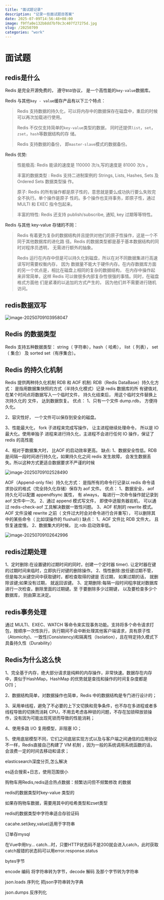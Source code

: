 ```yaml
---
title: "面试题记录"
description: "记录一些面试题目答案"
date: 2025-07-09T14:56:48+08:00
image: f9ffa0e132b8dd7bf0c3c407f27275d.jpg
slug: /20250709
categories: "work"
---
```


# 面试题
## redis是什么

Redis 是完全开源免费的， 遵守`BSD`协议， 是一个高性能的`key-value`数据库。

Redis 与其他`key - value`缓存产品有以下三个特点：

>   Redis 支持数据的持久化，可以将内存中的数据保存在磁盘中，重启的时候可以再次加载进行使用。
>
>   Redis 不仅仅支持简单的`key-value`类型的数据， 同时还提供`list`，`set`，`zset`，`hash`等数据结构的存
>   储。
>
>   Redis 支持数据的备份， 即`master-slave`模式的数据备份。

Redis 优势:

>   性能极高: Redis 能读的速度是 110000 次/s,写的速度是 81000 次/s 。
>
>   丰富的数据类型 : Redis 支持二进制案例的 Strings, Lists, Hashes, Sets 及Ordered Sets 数据类型操
>   作。
>
>   原子: Redis 的所有操作都是原子性的，意思就是要么成功执行要么失败完全不执行。单个操作是原子
>   性的。多个操作也支持事务，即原子性，通过 MULTI 和 EXEC 指令包起来。
>
>   丰富的特性: Redis 还支持 publish/subscribe, 通知, key 过期等等特性。

Redis 与其他 key-value 存储的不同：

>   Redis 有着更为复杂的数据结构并且提供对他们的原子性操作，这是一个不同于其他数据库的进化路
>   径。Redis 的数据类型都是基于基本数据结构的同时对程序员透明， 无需进行额外的抽象。
>
>   Redis 运行在内存中但是可以持久化到磁盘，所以在对不同数据集进行高速读写时需要权衡内存， 因为
>   数据量不能大于硬件内存。在内存数据库方面的另一个优点是，相比在磁盘上相同的复杂的数据结构，
>   在内存中操作起来非常简单，这样 Redis 可以做很多内部复杂性很强的事情。同时，在磁盘格式方面他
>   们是紧凑的以追加的方式产生的， 因为他们并不需要进行随机访问。

## redis数据双写

![image-20250709103958047](image-20250709103958047.png)

## Redis 的数据类型

 Redis 支持五种数据类型： string（ 字符串），hash（ 哈希）， list（ 列表）， set（ 集合） 及
sorted set（有序集合）。

## Redis 的持久化机制

Redis 提供两种持久化机制 RDB 和 AOF 机制:
RDB（Redis DataBase）持久化方式： 是指用数据集快照的方式（半持久化模式）记录 redis 数据库的所
有键值对,在某个时间点将数据写入一个临时文件， 持久化结束后， 用这个临时文件替换上次持久化的
文件， 达到数据恢复。
优点：
1、只有一个文件 dump.rdb， 方便持久化。

2、容灾性好， 一个文件可以保存到安全的磁盘。

3、性能最大化， fork 子进程来完成写操作， 让主进程继续处理命令， 所以是 IO 最大化。使用单独子
进程来进行持久化，主进程不会进行任何 IO 操作，保证了 redis 的高性能

4、相对于数据集大时， 比AOF 的启动效率更高。
缺点:
1、数据安全性低。RDB 是间隔一段时间进行持久化，如果持久化之间 redis 发生故障， 会发生数据丢
失。所以这种方式更适合数据要求不严谨的时候

![image-20250709102528490](image-20250709102528490.png)

AOF（Append-only file）持久化方式： 是指所有的命令行记录以 redis 命令请求协议的格式（完全持久化存储）保存为 aof 文件。
优点：
1、数据安全， aof 持久化可以配置 appendfsync 属性， 有 always， 每进行一次命令操作就记录到aof 文件中一次。
2、通过 append 模式写文件， 即使中途服务器宕机， 可以通过 redis-check-aof 工具解决数据一致性问题。
3、AOF 机制的 rewrite 模式。AOF 文件没被 rewrite 之前（ 文件过大时会对命令进行合并重写）， 可以删除其中的某些命令（ 比如误操作的 flushall）)
缺点：
1、AOF 文件比 RDB 文件大， 且恢复速度慢。
2、数据集大的时候， 比 rdb 启动效率低。

![image-20250709102642996](image-20250709102642996.png)

## redis过期处理

1、定时删除:在设置键的过期时间的同时，创建一个定时器 timer). 让定时器在键的过期时间来临时，立即执行对键的删除操作。
2、惰性删除:放任键过期不管，但是每次从键空间中获取键时，都检查取得的键是 否过期， 如果过期的话， 就删除该键;如果没有过期， 就返回该键。
3、定期删除:每隔一段时间程序就对数据库进行一次检查，删除里面的过期键。至 于要删除多少过期键， 以及要检查多少个数据库， 则由算法决定。

## redis事务处理

通过 MULTI、EXEC、WATCH 等命令来实现事务功能。支持将多个命令请求打包，按顺序一次性执行，执行期间不会中断处理其他客户端请求，具有原子性（Atomicity)、一致性(Consistency)和隔离性（Isolation），且在特定持久模式下具备持久性（Durability）

## Redis为什么这么快

1、完全基于内存，绝大部分请求是纯粹的内存操作，非常快速。数据存在内存中，类似于HashMap，HashMap 的优势就是查找和操作的时间复杂度都是O(1)；

2、数据结构简单，对数据操作也简单，Redis 中的数据结构是专门进行设计的；

3、采用单线程，避免了不必要的上下文切换和竞争条件，也不存在多进程或者多线程导致的切换而消耗 CPU，不用去考虑各种锁的问题，不存在加锁释放锁操作，没有因为可能出现死锁而导致的性能消耗；

4、使用多路 I/O 复用模型，非阻塞 IO；

5、使用底层模型不同，它们之间底层实现方式以及与客户端之间通信的应用协议不一样，Redis直接自己构建了 VM 机制 ，因为一般的系统调用系统函数的话，会浪费一定的时间去移动和请求；





elasticsearch深度分页,怎么解决



es适合搜索+日志，使用范围很小



购物车用Redis,redis适合热点数据：频繁访问但不频繁修改 的数据



redis的数据类型时key-value  类型的



如果存购物车数据，需要用其中的哈希类型和zset类型



redis的数据类型中字符串适合存验证码

cacahe.set(key,value)适用于字符串

订单存mysql



在Vue中用try... catch...时，只要HTTP状态码不是200就会进入catch，此时获取catch报错的状态码可以用error.response.status

bytes字节

encode 编码 将字符串转为字节，decode 解码 及那个字节转为字符串

json.loads 序列化 把json字符串转为字典

json.dumps 反序列化